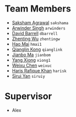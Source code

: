 Team Members
============

* [Saksham Agrawal](mailto:sakshama@student.unimelb.edu.au) `sakshama`
* [Arwinder Singh](mailto:arwinders@student.unimelb.edu.au) `arwinders`
* [David Barrell](mailto:dbarrell@student.unimelb.edu.au) `dbarrell`
* [Zhenting Wu](mailto:zhentingw@student.unimelb.edu.au) `zhentingw`
* [Hao Mai](mailto:hmai1@student.unimelb.edu.au) `hmai1`
* [Qianglin Kong](mailto:qianglink@student.unimelb.edu.au) `qianglink`
* [Jianbo Ma](mailto:jianbom@student.unimelb.edu.au) `jianbom`
* [Yang Xiong](mailto:xiong1@student.unimelbe.edu.au) `xiong1`
* [Weixu Chen](mailto:weixuc@student.unimelb.edu.au) `weixuc`
* [Haris Rafique Khan](mailto:harisk@student.unimelb.edu.au) `harisk`
* [Sirui Yan](mailto:siruiy@student.unimelb.edu.au) `siruiy`

Supervisor
============

* Alex